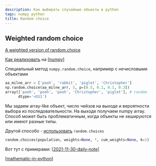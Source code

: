 ```yaml
---
description: Как выбирать случайные объекты в python
tags: numpy python
title: Random choice
---
```

## Weighted random choice

[A weighted version of random.choice](https://stackoverflow.com/questions/3679694/a-weighted-version-of-random-choice)

[Как реализовать](https://stackoverflow.com/a/26196078/15966204) на [[numpy]]

Специальный метод `numpy.random.choice`, например с нечисловыми объектами

```python
aa_milne_arr = ['pooh', 'rabbit', 'piglet', 'Christopher']
np.random.choice(aa_milne_arr, 5, p=[0.5, 0.1, 0.1, 0.3])
array(['pooh', 'pooh', 'pooh', 'Christopher', 'piglet'], # random
      dtype='<U11')
```

Мы задаем array-like объект, число чейзов на выходе и вероятности выбора из последовательности. На выходе получаем numpy array. Способ может быть проблематичным, когда объекты не хешируются или имеют разные типы.

Другой способо - [использовать](https://docs.python.org/dev/library/random.html#random.choices) `random.choices`

```python
random.choices(population, weights=None, *, cum_weights=None, k=1)
```

Вот тут с примерами: [[2021-11-30-daily-note]]

[[mathematic-in-python]]

[//begin]: # "Autogenerated link references for markdown compatibility"
[numpy]: numpy "Numpy"
[2021-11-30-daily-note]: ..%2Fposts%2F2021-11-30-daily-note "Diff массивов, случайный выбор, конвертация в булев массив и произвольные заполнители в numpy"
[mathematic-in-python]: mathematic-in-python "Mathematic in python"
[//end]: # "Autogenerated link references"